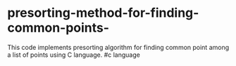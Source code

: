 # presorting-method-for-finding-common-points-
This code implements presorting algorithm for finding common point among a list of points using C language.
#c language
